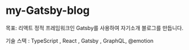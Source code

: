 # my-Gatsby-blog

목표: 리액트 정적 프레임워크인 Gatsby를 사용하여 자기소개 블로그를 만듭니다.

기술 스택 : TypeScript , React , Gatsby , GraphQL, @emotion

